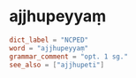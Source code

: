 # ajjhupeyyaṃ

``` toml
dict_label = "NCPED"
word = "ajjhupeyyaṃ"
grammar_comment = "opt. 1 sg."
see_also = ["ajjhupeti"]
```

